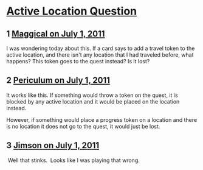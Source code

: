 # [Active Location Question](https://community.fantasyflightgames.com/topic/49355-active-location-question/)

## 1 [Maggical on July 1, 2011](https://community.fantasyflightgames.com/topic/49355-active-location-question/?do=findComment&comment=494049)

I was wondering today about this. If a card says to add a travel token to the active location, and there isn't any location that I had traveled before, what happens? This token goes to the quest instead? Is it lost?

## 2 [Periculum on July 1, 2011](https://community.fantasyflightgames.com/topic/49355-active-location-question/?do=findComment&comment=494064)

It works like this. If something would throw a token on the quest, it is blocked by any active location and it would be placed on the location instead.

However, if something would place a progress token on a location and there is no location it does not go to the quest, it would just be lost.

## 3 [Jimson on July 1, 2011](https://community.fantasyflightgames.com/topic/49355-active-location-question/?do=findComment&comment=494153)

 Well that stinks.  Looks like I was playing that wrong.

